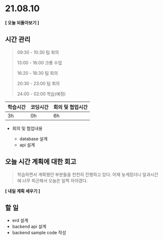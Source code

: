 # 21.08.10

**[ 오늘 되돌아보기 ]**

## 시간 관리

> 09:30 - 10:30 팀 회의
>
> 13:00 - 16:00 크롱 수업
>
> 16:20 - 18:30 팀 회의
>
> 20:30 - 23:00 팀 회의
>
> 24:00 - 02:00 학습(예정)

| 학습시간 | 코딩시간 | 회의 및 협업시간 |
| -------- | -------- | ---------------- |
| 3h       | 0h       | 6h               |



- 회의 및 협업내용

  - database 설계
  - api 설계

  

## 오늘 시간 계획에 대한 회고

> 학습하면서 계획했던 부분들을 천천히 진행하고 있다. 어제 늦게잤더니 일과시간에 너무 피곤해서 오늘은 일찍 자야겠다.



**[ 내일 계획 세우기 ]**

## 할 일

* erd 설계
* backend api 설계
* backend sample code 작성